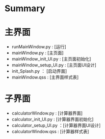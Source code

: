 # Summary
# 主界面
* runMainWindow.py : [运行]
* mainWindow.py : [主页面]
* mainWindow_init_UI.py : [主页面初始化]
* mainWindow_setup_UI.py : [主页面UI设计]
* init_Splash.py ： [启动界面]
* mainWindow.qss : [主界面样式表]

# 子界面
* calculatorWindow.py : [计算器界面]
* calculator_init_UI.py : [计算器界面初始化]
* calculator_setup_UI.py ：[计算器界面UI设计]
* calculatorWindow.qss : [计算器样式表]